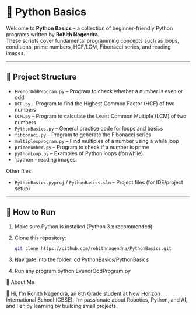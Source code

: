 # 🐍 Python Basics  

Welcome to **Python Basics** – a collection of beginner-friendly Python programs written by **Rohith Nagendra**.  
These scripts cover fundamental programming concepts such as loops, conditions, prime numbers, HCF/LCM, Fibonacci series, and reading images.  

---

## 📂 Project Structure  

- `EvenorOddProgram.py` – Program to check whether a number is even or odd  
- `HCF.py` – Program to find the Highest Common Factor (HCF) of two numbers  
- `LCM.py` – Program to calculate the Least Common Multiple (LCM) of two numbers  
- `PythonBasics.py` – General practice code for loops and basics  
- `fibbonaci.py` – Program to generate the Fibonacci series  
- `multiplesprogram.py` – Find multiples of a number using a while loop  
- `primenumber.py` – Program to check if a number is prime  
- `pythonLoop.py` – Examples of Python loops (for/while)  
- `python - reading images.
  
Other files:  
- `PythonBasics.pyproj` / `PythonBasics.sln` – Project files (for IDE/project setup)  

---

## 🚀 How to Run  

1. Make sure Python is installed (Python 3.x recommended).  
2. Clone this repository:  
   ```bash
   git clone https://github.com/rohithnagendra/PythonBasics.git

3. Navigate into the folder:
   cd PythonBasics/PythonBasics
   
5. Run any program
   python EvenorOddProgram.py


🌟 About Me

👋 Hi, I’m Rohith Nagendra, an 8th Grade student at New Horizon International School (CBSE).
I’m passionate about Robotics, Python, and AI, and I enjoy learning by building small projects.

   
